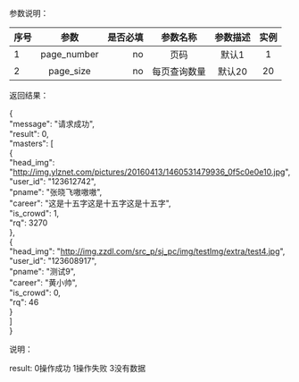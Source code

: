 参数说明：


| 序号	| 参数            | 是否必填  | 参数名称         | 参数描述        | 实例          |
| -----		|:-------------: | -----:   |:-------------:  |:-------------:|:-------------:|
|  1       | page_number    | no       | 页码             | 默认1         | 1              |
|  2       | page_size      | no       | 每页查询数量      | 默认20        | 20             |


返回结果：

{						
  "message": "请求成功",						
  "result": 0,						
  "masters": [						
    {						
      "head_img": "http://img.ylznet.com/pictures/20160413/1460531479936_0f5c0e0e10.jpg",						
      "user_id": "123612742",						
      "pname": "张晓飞嗷嗷嗷",						
      "career": "这是十五字这是十五字这是十五字",						
      "is_crowd": 1,						
      "rq": 3270						
    },						
    {						
      "head_img": "http://img.zzdl.com/src_p/sj_pc/img/testImg/extra/test4.jpg",						
      "user_id": "123608917",						
      "pname": "测试9",						
      "career": "黄小帅",						
      "is_crowd": 0,						
      "rq": 46						
    }						
  ]						
}		


说明：

  result: 	0操作成功 1操作失败 3没有数据		
